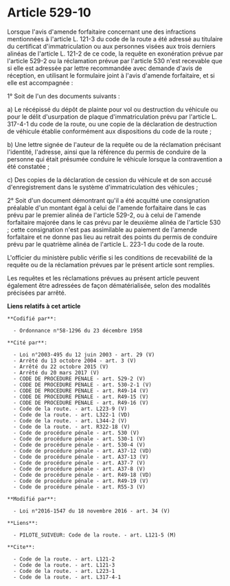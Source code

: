 # Article 529-10

Lorsque l'avis d'amende forfaitaire concernant une des infractions mentionnées à l'article L. 121-3 du code de la route a été
adressé au titulaire du certificat d'immatriculation ou aux personnes visées aux trois derniers alinéas de l'article L. 121-2
de ce code, la requête en exonération prévue par l'article 529-2 ou la réclamation prévue par l'article 530 n'est recevable
que si elle est adressée par lettre recommandée avec demande d'avis de réception, en utilisant le formulaire joint à l'avis
d'amende forfaitaire, et si elle est accompagnée : 

1° Soit de l'un des documents suivants : 

a) Le récépissé du dépôt de plainte pour vol ou destruction du véhicule ou pour le délit d'usurpation de plaque
d'immatriculation prévu par l'article L. 317-4-1 du code de la route, ou une copie de la déclaration de destruction de
véhicule établie conformément aux dispositions du code de la route ; 

b) Une lettre signée de l'auteur de la requête ou de la réclamation précisant l'identité, l'adresse, ainsi que la référence
du permis de conduire de la personne qui était présumée conduire le véhicule lorsque la contravention a été constatée ; 

c) Des copies de la déclaration de cession du véhicule et de son accusé d'enregistrement dans le système d'immatriculation
des véhicules ; 

2° Soit d'un document démontrant qu'il a été acquitté une consignation préalable d'un montant égal à celui de l'amende
forfaitaire dans le cas prévu par le premier alinéa de l'article 529-2, ou à celui de l'amende forfaitaire majorée dans le
cas prévu par le deuxième alinéa de l'article 530 ; cette consignation n'est pas assimilable au paiement de l'amende
forfaitaire et ne donne pas lieu au retrait des points du permis de conduire prévu par le quatrième alinéa de l'article L.
223-1 du code de la route. 

L'officier du ministère public vérifie si les conditions de recevabilité de la requête ou de la réclamation prévues par le
présent article sont remplies. 

Les requêtes et les réclamations prévues au présent article peuvent également être adressées de façon dématérialisée, selon
des modalités précisées par arrêté.

**Liens relatifs à cet article**

	**Codifié par**:

	  - Ordonnance n°58-1296 du 23 décembre 1958

	**Cité par**:

	  - Loi n°2003-495 du 12 juin 2003 - art. 29 (V)
	  - Arrêté du 13 octobre 2004 - art. 3 (V)
	  - Arrêté du 22 octobre 2015 (V)
	  - Arrêté du 20 mars 2017 (V)
	  - CODE DE PROCEDURE PENALE - art. 529-2 (V)
	  - CODE DE PROCEDURE PENALE - art. 530-2-1 (V)
	  - CODE DE PROCEDURE PENALE - art. R49-14 (V)
	  - CODE DE PROCEDURE PENALE - art. R49-15 (V)
	  - CODE DE PROCEDURE PENALE - art. R49-16 (V)
	  - Code de la route. - art. L223-9 (V)
	  - Code de la route. - art. L322-1 (VD)
	  - Code de la route. - art. L344-2 (V)
	  - Code de la route. - art. R322-18 (V)
	  - Code de procédure pénale - art. 530 (V)
	  - Code de procédure pénale - art. 530-1 (V)
	  - Code de procédure pénale - art. 530-4 (V)
	  - Code de procédure pénale - art. A37-12 (VD)
	  - Code de procédure pénale - art. A37-13 (V)
	  - Code de procédure pénale - art. A37-7 (V)
	  - Code de procédure pénale - art. A37-8 (V)
	  - Code de procédure pénale - art. R49-18 (VD)
	  - Code de procédure pénale - art. R49-19 (V)
	  - Code de procédure pénale - art. R55-3 (V)

	**Modifié par**:

	  - Loi n°2016-1547 du 18 novembre 2016 - art. 34 (V)

	**Liens**:

	  - PILOTE_SUIVEUR: Code de la route. - art. L121-5 (M)

	**Cite**:

	  - Code de la route. - art. L121-2
	  - Code de la route. - art. L121-3
	  - Code de la route. - art. L223-1
	  - Code de la route. - art. L317-4-1
